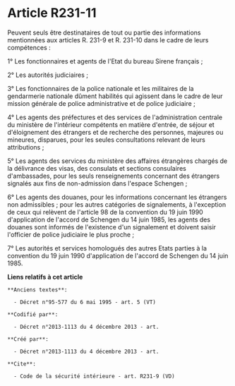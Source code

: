 # Article R231-11

Peuvent seuls être destinataires de tout ou partie des informations mentionnées aux articles R. 231-9 et R. 231-10 dans le
cadre de leurs compétences : 

1° Les fonctionnaires et agents de l'Etat du bureau Sirene français ; 

2° Les autorités judiciaires ; 

3° Les fonctionnaires de la police nationale et les militaires de la gendarmerie nationale dûment habilités qui agissent dans
le cadre de leur mission générale de police administrative et de police judiciaire ; 

4° Les agents des préfectures et des services de l'administration centrale du ministère de l'intérieur compétents en matière
d'entrée, de séjour et d'éloignement des étrangers et de recherche des personnes, majeures ou mineures, disparues, pour les
seules consultations relevant de leurs attributions ; 

5° Les agents des services du ministère des affaires étrangères chargés de la délivrance des visas, des consulats et sections
consulaires d'ambassades, pour les seuls renseignements concernant des étrangers signalés aux fins de non-admission dans
l'espace Schengen ; 

6° Les agents des douanes, pour les informations concernant les étrangers non admissibles ; pour les autres catégories de
signalements, à l'exception de ceux qui relèvent de l'article 98 de la convention du 19 juin 1990 d'application de l'accord
de Schengen du 14 juin 1985, les agents des douanes sont informés de l'existence d'un signalement et doivent saisir
l'officier de police judiciaire le plus proche ; 

7° Les autorités et services homologués des autres Etats parties à la convention du 19 juin 1990 d'application de l'accord de
Schengen du 14 juin 1985.

**Liens relatifs à cet article**

	**Anciens textes**:

	  - Décret n°95-577 du 6 mai 1995 - art. 5 (VT)

	**Codifié par**:

	  - Décret n°2013-1113 du 4 décembre 2013 - art.

	**Créé par**:

	  - Décret n°2013-1113 du 4 décembre 2013 - art.

	**Cite**:

	  - Code de la sécurité intérieure - art. R231-9 (VD)
